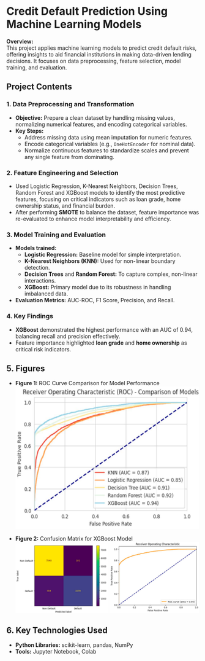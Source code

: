 # Credit Default Prediction Using Machine Learning Models

**Overview:**  
This project applies machine learning models to predict credit default risks, offering insights to aid financial institutions in making data-driven lending decisions. It focuses on data preprocessing, feature selection, model training, and evaluation.

## Project Contents

### 1. Data Preprocessing and Transformation
- **Objective:** Prepare a clean dataset by handling missing values, normalizing numerical features, and encoding categorical variables.
- **Key Steps:**
  - Address missing data using mean imputation for numeric features.
  - Encode categorical variables (e.g., `OneHotEncoder` for nominal data).
  - Normalize continuous features to standardize scales and prevent any single feature from dominating.

### 2. Feature Engineering and Selection
- Used Logistic Regression, K-Nearest Neighbors, Decision Trees, Random Forest and XGBoost models to identify the most predictive features, focusing on critical indicators such as loan grade, home ownership status, and financial burden.
- After performing **SMOTE** to balance the dataset, feature importance was re-evaluated to enhance model interpretability and efficiency.

### 3. Model Training and Evaluation
- **Models trained:**
  - **Logistic Regression:** Baseline model for simple interpretation.
  - **K-Nearest Neighbors (KNN):** Used for non-linear boundary detection.
  - **Decision Trees** and **Random Forest:** To capture complex, non-linear interactions.
  - **XGBoost:** Primary model due to its robustness in handling imbalanced data.
- **Evaluation Metrics:** AUC-ROC, F1 Score, Precision, and Recall.

### 4. Key Findings
- **XGBoost** demonstrated the highest performance with an AUC of 0.94, balancing recall and precision effectively.
- Feature importance highlighted **loan grade** and **home ownership** as critical risk indicators.

## 5. Figures
- **Figure 1:** ROC Curve Comparison for Model Performance
![ROC Curve Comparison for Model Performance](https://github.com/LinZhou606/Credit-Default-Prediction-Using-Machine-Learning-Models/blob/main/ROC%20Curve%20Comparison%20for%20Model%20Performance.png)

- **Figure 2:** Confusion Matrix for XGBoost Model
![Confusion Matrix for XGBoost Model](https://github.com/LinZhou606/Credit-Default-Prediction-Using-Machine-Learning-Models/blob/main/Confusion%20Matrix%20for%20XGBoost%20Model.png)

## 6. Key Technologies Used
- **Python Libraries:** scikit-learn, pandas, NumPy
- **Tools:** Jupyter Notebook, Colab
